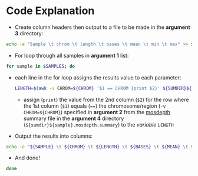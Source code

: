 # Code Explanation

- Create column headers then output to a file to be made in the **argument 3** directory:

```sh
echo -e "Sample \t chrom \t length \t bases \t mean \t min \t max" >> ${DIR}mosdepth-summaries
```

- For loop through all samples in **argument 1** list:

```sh
for sample in $SAMPLES; do
```

- each line in the for loop assigns the results value to each parameter:

  ```sh
  LENGTH=$(awk -v CHROM=${CHROM} '$1 == CHROM {print $2}' ${SUMDIR}${SAMPLE}.mosdepth.summary.txt)
  ```

  - assign (`print`) the value from the 2nd column (`$2`) for the row where the 1st column (`$1`) equals (`==`) the chromosome/region (`-v CHROM=${CHROM}`) specified in **argument 2** from the [mosdepth](https://github.com/brentp/mosdepth) summary file in the **argument 4** directory (`${sumdir}${sample}.mosdepth.summary`) to the *variable* `LENGTH` 

- Output the results into columns:

```sh
echo -e "${SAMPLE} \t ${CHROM} \t ${LENGTH} \t ${BASES} \t ${MEAN} \t ${MIN} \t ${MAX}" >> ${DIR}mosdepth-summaries
```

- And done!

```sh
done
```